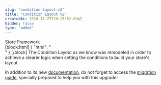 ```yaml
---
slug: "condition-layout-v2"
title: "Condition Layout v2"
createdAt: 2020-11-25T20:15:52.694Z
hidden: false
type: "added"
---
```


<div class="badge" id="store-framework">Store Framework</div>
[block:html]
{
  "html": "<br/>"
}
[/block]
The Condition Layout as we know was remodeled in order to achieve a clearer logic when setting the conditions to build your store's layout.

In addition to its new [documentation](https://vtex.io/docs/components/all/vtex.condition-layout/), do not forget to access the [migration guide](https://github.com/vtex-apps/condition-layout/blob/master/docs/MIGRATION-GUIDE.md), specially prepared to help you with this upgrade!